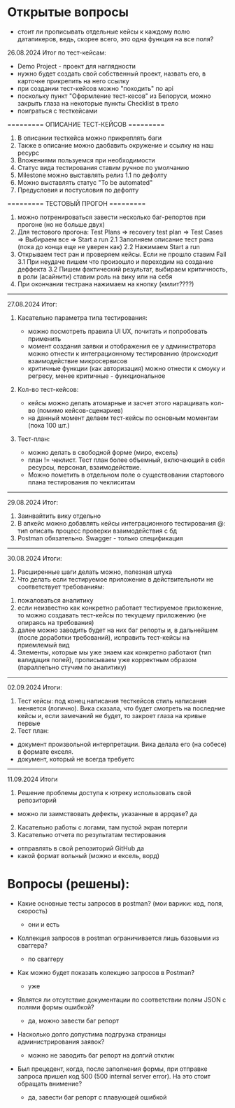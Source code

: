 
# Открытые вопросы

- стоит ли прописывать отдельные кейсы к каждому полю датапикеров, ведь, скорее всего, это одна функция на все поля?


26.08.2024
Итог по тест-кейсам:

- Demo Project - проект для наглядности
- нужно будет создать свой собственный проект, назвать его, в карточке прикрепить на него ссылку
- при создании тест-кейсов можно "походить" по api
- поскольку пункт "Оформление тест-кесов" из Белоруси, можно закрыть глаза на некоторые пункты Checklist в трело
- поиграться с тесткейсами

========= ОПИСАНИЕ ТЕСТ-КЕЙСОВ =========
1. В описании тесткейса можно прикреплять баги
2. Также в описание можно даобавить окружение и ссылку на наш ресурс
3. Вложениями пользуемся при необходимости
4. Статус вида тестирования ставим ручное по умолчанию
5. Milestone можно выставлять релиз 1.1 по дефолту
6. Можно выставлять статус "To be automated"
7. Предусловия и постусловия по дефолту

========= ТЕСТОВЫЙ ПРОГОН =========
1. можно потренироваться завести несколько баг-репортов при прогоне (но не больше двух)
2. Для тестового прогона: Test Plans => recovery test plan => Test Cases => Выбираем все => Start a run
2.1 Заполняем описание тест рана (пока до конца еще не уверен как)
2.2 Нажимаем Start a run
3. Открываем тест ран и проверяем кейсы. Если не прошло ставим Fail 
3.1 При неудаче пишем что произошло и переходим на создание деффекта
3.2 Пишем фактический результат, выбираем критичность, в роли (асайнити) ставим роль на вику или на себя
4. При окончании тестрана нажимаем на кнопку (кмлит????)

---

27.08.2024
Итог:

1. Касательно параметра типа тестирования:
    - можно посмотреть правила UI UX, почитать и попробовать применить
    - момент создания заявки и отображения ее у администратора можно отнести к интеграционному тестированию (происходит взаимодействие микросервисов
    - критичные функции (как авторизация) можно отнести к смоуку и регресу, менее критичные - функциональное
   
2. Кол-во тест-кейсов:
    - кейсы можно делать атомарные и засчет этого наращивать кол-во (помимо кейсов-сценариев)
    - на данный момент делаем тест-кейсы по основным моментам (пока 100 шт.)

3. Тест-план:
    - можно делать в свободной форме (миро, ексель)
    - план != чеклист. Тест план более объемный, включающий в себя ресурсы, персонал, взаимодействие.
    - Можно пометить в отдельном поле о существовании стартового плана тестирования по чеклиситам

---

29.08.2024
Итог:
1. Заинвайтить вику отдельно
2. В апкейс можно добавлять кейсы интеграционного тестирования
@:
тип описать процесс проверки взаимодействия с бд
3. Postman обязательно. Swagger - только спецификация

---

30.08.2024
Итоги:
1. Расширенные шаги делать можно, полезная штука
2. Что делать если тестируемое приложение в действительноти не соответствует требованиям:
1) пожаловаться аналитику
2) если неизвестно как конкретно работает тестируемое приложение, то можно создавать тест-кейсы по текущему приложению (не опираясь на требования)
3) далее можно заводить будет на них баг репорты и, в дальнейшем (после доработки требований), исправить тест-кейсы на приемлемый вид
4) Элементы, которые мы уже знаем как конкретно работают (тип валидация полей), прописываем уже корректным образом (параллельно стучим по аналитику)

---

02.09.2024
Итоги:
1. Тест кейсы: под конец написания тесткейсов стиль написания меняется (логично). Вика сказала, что будет смотреть на последние кейсы и, если замечаний не будет, то закроет глаза на кривые первые
2. Тест план: 
- документ произвольной интерпретации. Вика делала его (на собесе) в формате екселя. 
- документ, который не всегда требуетс

---

11.09.2024
Итоги
1. Решение проблемы доступа к ютреку
использовать свой репозиторий
- можно ли заимствовать дефекты, указанные в appqase?
да
2. Касательно работы с логами, там пустой экран
потерли
3. Касательно отчета по результатам тестирования
- отправлять в свой репозиторий GitHub
да
- какой формат
вольный (можно и ексель, ворд)


# Вопросы (решены):

- Какие основные тесты запросов в postman? (мои варики: код, поля, скорость)
	- они и есть
- Коллекция запросов в postman ограничивается лишь базовыми из сваггера?
	- по сваггеру
- Как можно будет показать колекцию запросов в Postman?
	- уже


- Являтся ли отсутствие документации по соответствии полям JSON с полями формы ошибкой?
	- да, можно завести баг репорт
- Насколько долго допустима подгрузка страницы администрирования заявок?
	- можно не заводить баг репорт на долгий отклик
- Был прецедент, когда, после заполнения формы, при отправке запроса пришел код 500 (500 internal server error). На это стоит обращать внимение?
	- да, завести баг репорт с плавующей ошибкой